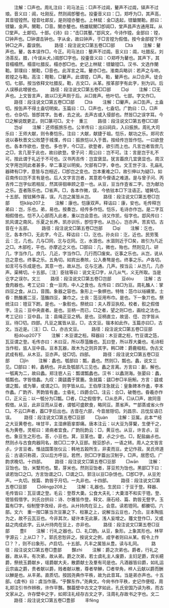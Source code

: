 <!-- { "loadSidebar": true } -->
　　注解：□声也。周礼注曰：司马法云：□声不过阊，鼙声不过阘，铎声不过琅。音义曰：阊，吐刚反。然则阊卽鼞也。投壷音义曰：囗，郑呼为□，其声高，其音镗镗然。镗音吐郞反，是则镗亦鼞也。上林赋：金□迭起，铿鎗闛鞈。颜曰：铿鎗，金声。闛鞈，□音。闛亦鼞也。杨雄赋闛□卽阊□，堂声昌声古通用耳。从□堂声。土郞切。十部。《诗》曰：“击□其鼞。”邶风文，今诗作镗。金部曰：镗，□钟声也。□钟谓击钟也。字从金，故曰钟声，于□言镗为假借。按今金部镗下作钟□之声，葢误倒。
　　路径：段注说文□第五卷□□部
　　□tà
　　注解：鼙声也。鼙，各本误作□，今正。司马法曰：鼞声不过阘。音义曰：阘，吐腊反。刘汤荅反。腊，(今误从犬。)阘卽□字也。投壷音义曰：○郑呼为鼙也。其声下，其音榻榻然。榻音吐腊反。榻亦卽□也。史记上林赋：铿鎗镗□。汉书、文选作闛鞈。郭璞曰：闛鞈，□音也。此浑言之耳。鼙亦□也。淮南兵略训：若声之与响，若镗之与鞈。高注：鞺鞈，□鼙声。此谓镗，□声。鞈，鼙声也。从□合声。徒合切。七部。按当依释文吐腊反。鞈，古文□，从革。按革部字有此字，别为训。后人误移此增彼也。
　　路径：段注说文□第五卷□□部
　　□qì
　　注解：□无声也。上文皆言声，故以□无声厕于后。从□咠声。他叶切。七部。字又作□。
　　路径：段注说文□第五卷□□部
　　□tà
　　注解：□鼙声。从□缶声。土盍切。按缶声不得土盍切明矣。玉篇曰：□，□声也，七盍切。广韵曰：□，□声也，仓杂切。皆卽其字。缶者，去之讹。去声古或入侵部也。然皆□之误字耳。今□之解说既更正。则□篆可□。文十　重三
　　路径：段注说文□第五卷□□部
　　岂qǐ
　　注解：还师振旅乐也。公羊传曰：出曰祠兵，入曰振旅。周礼大司乐曰：王师大献，则令奏恺乐。注曰：大献，献捷于祖。恺乐，献功之乐。郑司农说以春秋晋文公败楚于城濮，传曰：振旅恺以入于晋。按经传岂皆作恺。一曰欲登也。各本作欲也，登也。多也字，今□正。欲登者，欲引而上也。凡言岂者皆庶几之□，言几至于此也，故曰欲登。曾子问：周公曰：岂不可。注：言是岂于礼不可。按此谓于礼近于不可也。汉书丙吉传：岂宜褒显。犹言葢庶几宜褒显也。周汉文字用岂同此者甚多，举二事足以明矣。欠部有□字，幸也。文王世子注、孔庙礼器碑有□字，意皆与岂相近，□卽岂之变也。岂本重难之□，故引伸以为疑□，如召南传曰岂不言有是也。后人文字言岂者，其意若今俚语之难道。是与曾子问、丙吉传二岂字似若相反，然其徘徊审顾之意一也。从豆，豆当作壴省二字。岂为献功之乐。壴者陈乐也。□省声。□，各本作微，误，今依铉本□下注语正。墟豨切。十五部。按铉豨作喜，误。凡岂之属皆从岂。
　　路径：段注说文□第五卷□岂部
　　恺kǎip207上
　　注解：康也。恺康双声。释诂曰：康，安也。毛传释岂弟曰：岂，乐也。弟，易也。按奏岂，经传多作恺。恺乐，毛诗亦作岂。是二字互相假借也。恺不入心部而入此者，重以岂会意也。诗又作凯，俗字也。邶风传曰：凯风谓之南风，乐夏之长养。凯亦训乐，卽恺字也。从岂心，岂亦声。苦亥切。古音在十五部。
　　路径：段注说文□第五卷□岂部
　　□qí
　　注解：汔也，汔，各本作□，无此字，今正。释诂曰：□，汔也。孙炎曰：汔，近也。民劳笺云：汔，几也。几与□同，汔与讫同。汔，水涸也。水涸则近于□矣，故引为凡近之□。木部杚，平也。亦摩近之义也。□部曰：几，微也，殆也。然则见几、研几，字当作几。庶几、几近，字当作□。几行而□废矣。讫事之乐也。从岂，说从岂之意也。终事之乐。五角切。如宾出奏陔，公入奏骜是也。终事之乐。卢各切。如言可与乐成是也。其意一也，故从岂。讫与汔通。几声。按当云：从岂几，几亦声。渠稀切。十五部。〖注〗臣铉等曰：说文无□字，从几从气，义无所取。当是讫字之误尔。文三
　　路径：段注说文□第五卷□岂部
　　豆dòu
　　注解：古食肉器也。考工记曰：食一豆肉，中人之食也。左传曰：四□为豆。周礼醢人：掌四豆之食。从口，音围。象器之容也。象形上一象幎也。特牲：笾巾以绤纁里。士昏：酰醢酱二豆，菹醢四豆，兼巾之。士丧：笾豆用布巾。是也。下一象丌也。祭统注曰：镫豆下跗。是也。丷象骹也。祭统曰：夫人荐豆执校。校者，骹之假借字。注云：豆中央直者。是也。豆柄一而已，□之者，望之则□也，画绘之法也。考工记曰：豆中县。注：县绳正豆之柄。是也。豆柄直立，故竖、侸、岂字皆从豆。待□切。四部。凡豆之属皆从豆。□，古文豆。锴本如此作。玉篇亦曰□，古文。当近是。〖注〗□、□，亦古文豆。
　　路径：段注说文□第五卷□豆部
　　梪dòup207下
　　注解：木豆谓之梪。释器曰：木豆谓之梪，竹豆谓之笾，瓦豆谓之登。毛传亦曰：木曰豆，所以荐菹醢也。瓦曰登，所以荐大羹也。毛诗梪当作梪，瓬人豆中县。豆本瓦器，故木为之则异其字。韩□碑：爵鹿柤梪。伪古文武成有梪。从木豆。豆亦声。徒□切。四部。
　　路径：段注说文□第五卷□豆部
　　□jǐn
　　注解：蠡也。瓠部曰：瓢，蠡也。然则□，瓢也。蠡，说文三见。□部曰：斡，蠡柄也。并此及瓠部凡三见也。蠡之言离。方言曰：劙，解也。一瓠离为二，故曰蠡。郑注鬯人云：瓢谓瓢蠡也。汉书：以蠡测海。张晏曰：蠡，瓠瓢也。字皆借蠡。九叹：瓟瓥蠹于筐簏。急就篇：瓥□参□半巵觛。方言：瓥或谓之瓢，或为箪，或谓之□。则字皆从瓜。王伯厚注急就云：皇象碑本作盠，李本作蠡。广韵齐、荠韵皆有盠。士昏礼：四爵合□。注云：合□，破匏也。昏羲亦作□，正义云：以一瓠分为□瓢。□者，□之假借字。□从丞声，□从□声，故同音假借。从豆，此非豆而从豆者，谓瓠可盛飮食，略同豆。蒸省声。艹部蒸或省火作□。不云□声者，葢□字后出也。古音在六部，今音居隠切。刘昌宗、吕忱反语已误。
　　路径：段注说文□第五卷□豆部
　　□juàn
　　注解：豆属。此本艹经之大豆黄卷也，味甘平，主湿痹筋挛厀痛。唐本注云：以大豆为芽櫱，生便干之，名为黄卷。灵枢曰：肾病者宜食。广韵阮韵云：□，黄豆也。从豆，许言尗，豆也。象豆生之形也。荅，小豆也。萁，豆茎也。藿，尗之少也。□，配盐幽尗也。然则尗与古食肉器同名，故□□二字入豆部。按豆卽尗，一语之转。周人之文皆言尗，少言豆者。惟战国策张仪云：韩地五榖所生，非麦而豆。史记作菽。吴氏师道云：古语只称菽，汉以后方呼豆。若然，则□□字葢出汉制乎。□声。居愿切。广韵求晚切。十四部。
　　路径：段注说文□第五卷□豆部
　　□wān
　　注解：豆饴也。饴，米糱煎也。糱，芽米也。然则豆饴者，芽豆煎为饴也。黑部□下曰：读若饴□之□。方言饴谓之□，□谓之□。郭注以豆□杂饧也。□卽□字。从豆夗声。一丸切。按篇、韵皆于月切。一丸非也。十四部。
　　路径：段注说文□第五卷□豆部
　　□dēnɡp208上
　　注解：礼器也。生民曰：于豆于登。释器、毛传皆曰：瓦豆谓之登。毛云：登荐大羮。公食大夫礼：大羮湆不和实于镫。登、镫皆假借字。刘氏台拱曰：诗、尔雅皆作登。释文、唐石经、篇、韵皆无豋字。玉篇有□字。俗制豋字改经，非也。从廾持肉在豆上。会意。读若镫同。都縢切。六部。文六　重一按□篆当次豆篆之下、梪篆之上，说解当云豆也，乃合。豆本陶瓬为之，故不云瓦豆也。今非其次，疑许本无此篆，浅人妄增之。籒文登作□，又或益之肉成此字。云从廾持肉在豆上，亦非也。
　　路径：段注说文□第五卷□豆部
　　豊lǐ
　　注解：行礼之器也。□、礼□韵。从豆，象形。上象其形也。林罕字源云：上从□？？。郭氏忠恕非之。按说文之例，成字者则曰从某。假令上作□？？，则不曰象形。卢启切。十五部。凡丰之属皆从豊。读与礼同。
　　路径：段注说文□第五卷□豊部
　　豑zhì
　　注解：爵之次弟也。爵者，行礼之器，故从丰。有次弟，故从弟。爵之次弟，若士虞礼主人废爵，主妇足爵，宾长繶爵，祭统玉爵献乡，瑶爵献大夫，散爵献士及羣有司是也。凡酒器皆曰爵，如礼运云宗庙之爵，贵者献以爵，贱者献以散，尊者举觯，□者举角，梓人云献以爵而酬以觯是也。从丰弟。直质切。按因尧典作平秩，故为此音耳。当是弟亦声也。十五部。《虞书》曰：虞当作唐。“乎豑东作。”尧典文。今尙书作平秩，史记作便程，周礼郑注引书作辨秩，许作平豒。豒葢壁中古文之字如此，孔氏安国乃读为秩，而古文家从之。许存壁中之字，如郑注礼经存古文之字，注周礼存故书之字也。文二
　　路径：段注说文□第五卷□豊部
　　丰fēnɡ

